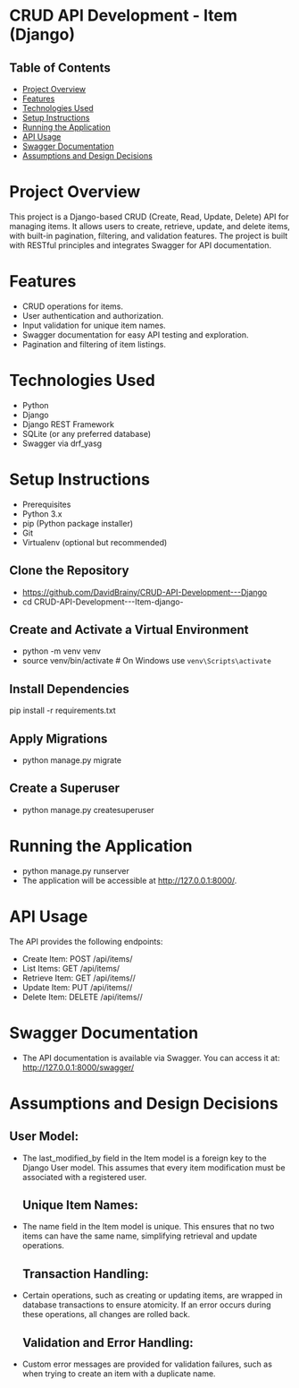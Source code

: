 # CRUD API Development - Item (Django)
## Table of Contents
- [Project Overview](#project-overview)
- [Features](#features)
- [Technologies Used](#technologies-used)
- [Setup Instructions](#setup-instructions)
- [Running the Application](#running-the-application)
- [API Usage](#api-usage)
- [Swagger Documentation](#swagger-documentation)
- [Assumptions and Design Decisions](#assumptions-and-design-decisions)

# Project Overview
This project is a Django-based CRUD (Create, Read, Update, Delete) API for managing items. It allows users to create, retrieve, update, and delete items, with built-in pagination, filtering, and validation features. The project is built with RESTful principles and integrates Swagger for API documentation.

# Features
- CRUD operations for items.
- User authentication and authorization.
- Input validation for unique item names.
- Swagger documentation for easy API testing and exploration.
- Pagination and filtering of item listings.

# Technologies Used
- Python
- Django
- Django REST Framework
- SQLite (or any preferred database)
- Swagger via drf_yasg

# Setup Instructions
- Prerequisites
- Python 3.x
- pip (Python package installer)
- Git
- Virtualenv (optional but recommended)

## Clone the Repository
- https://github.com/DavidBrainy/CRUD-API-Development---Django
- cd CRUD-API-Development---Item-django-

## Create and Activate a Virtual Environment
- python -m venv venv
- source venv/bin/activate  # On Windows use `venv\Scripts\activate`

## Install Dependencies
pip install -r requirements.txt

## Apply Migrations
- python manage.py migrate

## Create a Superuser
- python manage.py createsuperuser

# Running the Application
- python manage.py runserver
- The application will be accessible at http://127.0.0.1:8000/.

# API Usage
The API provides the following endpoints:

- Create Item: POST /api/items/
- List Items: GET /api/items/
- Retrieve Item: GET /api/items/<id>/
- Update Item: PUT /api/items/<id>/
- Delete Item: DELETE /api/items/<id>/

# Swagger Documentation
- The API documentation is available via Swagger. You can access it at:
  http://127.0.0.1:8000/swagger/

# Assumptions and Design Decisions
  ## User Model:
- The last_modified_by field in the Item model is a foreign key to the Django User model. This assumes that every item modification must be associated with a registered user.
  
  ## Unique Item Names:
- The name field in the Item model is unique. This ensures that no two items can have the same name, simplifying retrieval and update operations.
  
  ## Transaction Handling:
- Certain operations, such as creating or updating items, are wrapped in database transactions to ensure atomicity. If an error occurs during these operations, all changes are rolled back.
  
  ## Validation and Error Handling:
- Custom error messages are provided for validation failures, such as when trying to create an item with a duplicate name.
